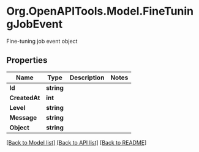 # Org.OpenAPITools.Model.FineTuningJobEvent
Fine-tuning job event object

## Properties

Name | Type | Description | Notes
------------ | ------------- | ------------- | -------------
**Id** | **string** |  | 
**CreatedAt** | **int** |  | 
**Level** | **string** |  | 
**Message** | **string** |  | 
**Object** | **string** |  | 

[[Back to Model list]](../README.md#documentation-for-models) [[Back to API list]](../README.md#documentation-for-api-endpoints) [[Back to README]](../README.md)

